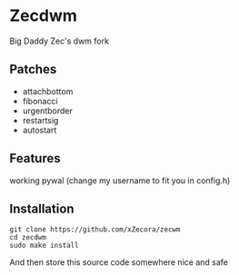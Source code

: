 # Zecdwm
Big Daddy Zec's dwm fork
## Patches
+ attachbottom
+ fibonacci
+ urgentborder
+ restartsig
+ autostart

## Features
working pywal (change my username to fit you in config.h)

## Installation
```
git clone https://github.com/xZecora/zecwm
cd zecdwm
sudo make install
```
And then store this source code somewhere nice and safe
